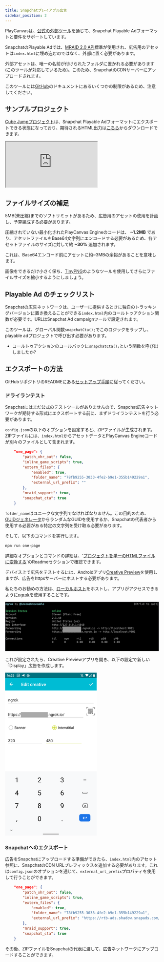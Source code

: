 ```yaml
---
title: Snapchatプレイアブル広告
sidebar_position: 2
---
```


PlayCanvasは、[公式の外部ツール][2]を通じて、Snapchat Playable Adフォーマットと要件をサポートしています。

SnapchatのPlayable Adでは、[MRAID 2.0 API][mraid-api]標準が使用され、広告用のアセットは`index.html`に埋め込むのではなく、外部に置く必要があります。

外部アセットは、唯一の名前が付けられたフォルダに置かれる必要があります(このツールが対応しているため)。このため、SnapchatのCDNサーバーにアップロードされます。

このツールには[GitHub][2]のドキュメントにあるいくつかの制限があるため、注意してください。

## サンプルプロジェクト

[Cube Jumpプロジェクト][5]は、Snapchat Playable Adフォーマットにエクスポートできる状態になっており、期待されるHTML出力は[こちら][6]からダウンロードできます。

<div className="iframe-container">
    <iframe src="https://playcanv.as/e/p/X1nwbUGA/" title="Cube Jump Playable Ad" allow="camera; microphone; xr-spatial-tracking; fullscreen" allowfullscreen></iframe>
</div>

## ファイルサイズの補足

5MB(未圧縮)までのソフトリミットがあるため、広告用のアセットの使用を計画し、予算編成する必要があります。

圧縮されていない最小化されたPlayCanvas Engineのコードは、 **\~1.2MB** であり、アセットファイルをBase64文字列にエンコードする必要があるため、各アセットファイルのサイズに対して約 **\~30%**  追加されます。

これは、Base64エンコード前にアセットに約~3MBの余裕があることを意味します。

画像をできるだけ小さく保ち、[TinyPNG][4]のようなツールを使用してさらにファイルサイズを縮小するようにしましょう。

## Playable Ad のチェックリスト

Snapchatの広告ネットワークは、ユーザーに提供するときに独自のトラッキングバージョンに置き換えることができる`index.html`内のコールトゥアクション関数が必要です。URLはSnapchat Ad campaignツールで設定されます。

このツールは、グローバル関数`snapchatCta();`でこのロジックをラップし、playable adプロジェクトで呼び出す必要があります。

* コールトゥアクションのコールバックに`snapchatCta();`という関数を呼び出しましたか?

## エクスポートの方法

GitHubリポジトリのREADMEにある[セットアップ手順][7]に従ってください。

### ドライランテスト

Snapchatにはまだ公式のテストツールがありませんので、Snapchat広告ネットワークが期待する形式にエクスポートする前に、まずドライランテストを行う必要があります。

`config.json`の以下のオプションを設定すると、ZIPファイルが生成されます。ZIPファイルには、`index.html`からアセットデータとPlayCanvas Engineコードが別々のファイルとして含まれます。

```json
    "one_page": {
        "patch_xhr_out": false,
        "inline_game_scripts": true,
        "extern_files": {
            "enabled": true,
            "folder_name": "78fb9255-3033-4fe2-b9e1-355b149229a1",
            "external_url_prefix": ""
        },
        "mraid_support": true,
        "snapchat_cta": true
    }
```

`folder_name`はユニークな文字列でなければなりません。この目的のため、[GUIDジェネレータ][guid-generator]からランダムなGUIDを使用するか、Snapchatの代表者から使用する必要がある特定の文字列を受け取る必要があります。

そして、以下のコマンドを実行します。

```sh
npm run one-page
```

詳細なオプションとコマンドの詳細は、'[プロジェクトを単一のHTMLファイルに変換する][2]'のReadmeセクションで確認できます。

デバイス上で広告をテストするには、Androidアプリ[Creative Preview][creative-preview]を使用しますが、広告をhttpsサーバーにホストする必要があります。

私たちのお勧めの方法は、[ローカルホスト][host-locally]をホストし、アプリがアクセスできるように[ngrok][ngrok]を使用することです。

<img loading="lazy" src="/img/user-manual/editor/publishing/playable-ads/snapchat-playable-ads/ngrok.png" width="600" />

これが設定されたら、Creative Previewアプリを開き、以下の設定で新しい「Display」広告を作成します。

<img loading="lazy" src="/img/user-manual/editor/publishing/playable-ads/snapchat-playable-ads/creative-preview.png" width="300" />

### Snapchatへのエクスポート

広告をSnapchatにアップロードする準備ができたら、`index.html`内のアセット参照に、SnapchatのCDN URLプレフィックスを追加する必要があります。これは`config.json`のオプションを通じて、`external_url_prefix`プロパティを使用して行うことができます。

```json
    "one_page": {
        "patch_xhr_out": false,
        "inline_game_scripts": true,
        "extern_files": {
            "enabled": true,
            "folder_name": "78fb9255-3033-4fe2-b9e1-355b149229a1",
            "external_url_prefix": "https://rtb-ads.shadow.snapads.com/html5"
        },
        "mraid_support": true,
        "snapchat_cta": true
    }
```

その後、ZIPファイルをSnapchatの代表に渡して、広告ネットワークにアップロードすることができます。

[2]: https://github.com/playcanvas/playcanvas-rest-api-tools#converting-a-project-into-a-single-html-file
[4]: https://tinypng.com/
[5]: https://playcanvas.com/project/796932/overview/cube-jump-snapchat-ad
[6]: pathname:///downloads/sc-playable-ad-cube-jump.zip
[7]: https://github.com/playcanvas/playcanvas-rest-api-tools#setup
[mraid-api]: https://www.iab.com/guidelines/mraid/
[guid-generator]: https://www.guidgenerator.com/
[creative-preview]: https://play.google.com/store/apps/details?id=com.google.android.apps.audition&hl=en_GB&gl=US
[host-locally]: /user-manual/editor/publishing/web/self-hosting/#running-a-downloaded-build
[ngrok]: https://ngrok.com/
